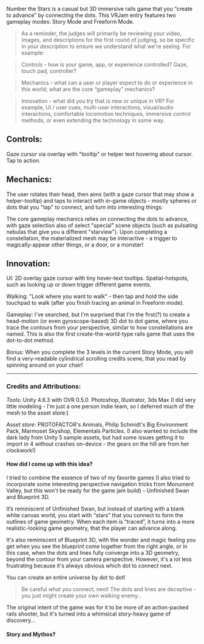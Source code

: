 Number the Stars is a casual but 3D immersive rails game that you “create to advance” by connecting the dots. This VRJam entry features two gameplay modes: Story Mode and Freeform Mode. 

> As a reminder, the judges will primarily be reviewing your video, images, and descriptions for the first round of judging, so be specific in your description to ensure we understand what we're seeing. For example:

>Controls - how is your game, app, or experience controlled? Gaze, touch pad, controller?

>Mechanics - what can a user or player expect to do or experience in this world; what are the core “gameplay” mechanics?

>Innovation - what did you try that is new or unique in VR? For example, UI / user cues, multi-user interactions, visual/audio interactions, comfortable locomotion techniques, immersive control methods, or even extending the technology in some way.

## Controls: 
Gaze cursor via overlay with "tooltip" or helper text hovering about cursor. Tap to action.  

## Mechanics:
The user rotates their head, then aims (with a gaze cursor that may show a helper-tooltip) and taps to interact with in-game objects - mostly spheres or dots that you "tap" to connect, and turn into interesting things:  

The core gameplay mechanics relies on connecting the dots to advance, with gaze selection also of select "special" scene objects (such as pulsating nebulas that give you a different "starview"). Upon completing a constellation, the materialized mesh may be interactive - a trigger to magically-appear other things, or a door, or a monster!

## Innovation: 
UI: 2D overlay gaze cursor with tiny hover-text tooltips. Spatial-hotspots, such as looking up or down trigger different game events. 

Walking: "Look where you want to walk" - then tap and hold the side touchpad to walk (after you finish tracing an animal in Freeform mode). 

Gameplay: I've searched, but I'm surprised that I'm the first(?) to create a head-motion (or even gyroscope-based) 3D dot to dot game, where you trace the contours from your perspective, similar to how constellations are named. This is also the first create-the-world-type rails game that uses the dot-to-dot method. 

Bonus: When you complete the 3 levels in the current Story Mode, you will find a very-readable cylindrical scrolling credits scene, that you read by spinning around on your chair!


---
  


### Credits and Attributions: 

*Tools*: Unity 4.6.3 with OVR 0.5.0. Photoshop, Illustrator, 3ds Max (I did very little modeling - I'm just a one person indie team, so I deferred much of the mesh to the asset store:) 

*Asset store*: PROTOFACTOR's Animals, Philip Schmidt's Big Environment Pack, Marmoset Skyshop, Elementals Particles. (I also wanted to include the dark lady from Unity 5 sample assets, but had some issues getting it to import in 4 without crashes on-device - the gears on the hill are from her clockwork!) 

#### How did I come up with this idea? 

I tried to combine the essence of two of my favorite games (I also tried to incorporate some interesting perspective navigation tricks from Monument Valley, but this won't be ready for the game jam build) - Unfinished Swan and Blueprint 3D.

It’s reminiscent of Unfinished Swan, but instead of starting with a blank white canvas world, you start with “stars” that you connect to form the outlines of game geometry. When each item is “traced”, it turns into a more realistic-looking game geometry, that the player can advance along. 

It's also reminiscent of Blueprint 3D, with the wonder and magic feeling you get when you see the blueprint come together from the right angle, or in this case, when the dots and lines fully converge into a 3D geometry, beyond the contour from your camera perspective. However, it's a lot less frustrating because it's always obvious which dot to connect next. 

You can create an entire universe by dot to dot! 

> Be careful what you connect, next! The dots and lines are deceptive - you just might create your own walking enemy...

The original intent of the game was for it to be more of an action-packed rails shooter, but it's turned into a whimsical story-heavy game of discovery...

#### Story and Mythos?







